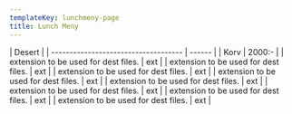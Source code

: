 ```yaml
---
templateKey: lunchmeny-page
title: Lunch Meny
---
```

| Desert                        |
| ------------------------------------ | ------ |
| Korv                                 | 2000:- |
| extension to be used for dest files. | ext    |
| extension to be used for dest files. | ext    |
| extension to be used for dest files. | ext    |
| extension to be used for dest files. | ext    |
| extension to be used for dest files. | ext    |
| extension to be used for dest files. | ext    |
| extension to be used for dest files. | ext    |
| extension to be used for dest files. | ext    |
